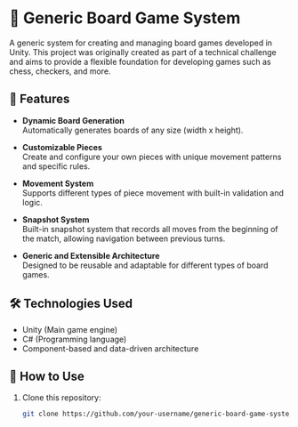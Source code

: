 # 🧩 Generic Board Game System

A generic system for creating and managing board games developed in Unity. This project was originally created as part of a technical challenge and aims to provide a flexible foundation for developing games such as chess, checkers, and more.

## 🚀 Features

- **Dynamic Board Generation**  
  Automatically generates boards of any size (width x height).

- **Customizable Pieces**  
  Create and configure your own pieces with unique movement patterns and specific rules.

- **Movement System**  
  Supports different types of piece movement with built-in validation and logic.

- **Snapshot System**  
  Built-in snapshot system that records all moves from the beginning of the match, allowing navigation between previous turns.

- **Generic and Extensible Architecture**  
  Designed to be reusable and adaptable for different types of board games.

## 🛠️ Technologies Used

- Unity (Main game engine)
- C# (Programming language)
- Component-based and data-driven architecture

## 🧪 How to Use

1. Clone this repository:
   ```bash
   git clone https://github.com/your-username/generic-board-game-system.git

